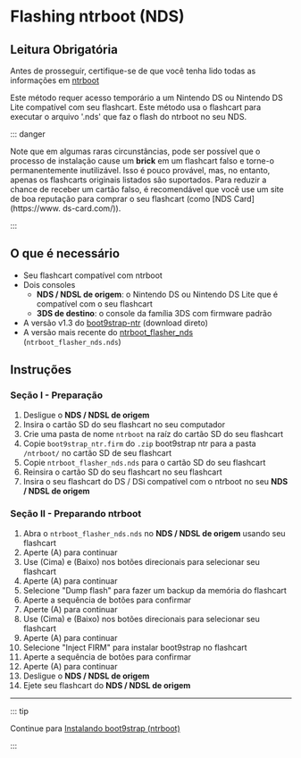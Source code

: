 # Flashing ntrboot (NDS)

## Leitura Obrigatória

Antes de prosseguir, certifique-se de que você tenha lido todas as informações em [ntrboot](ntrboot)

Este método requer acesso temporário a um Nintendo DS ou Nintendo DS Lite compatível com seu flashcart. Este método usa o flashcart para executar o arquivo '.nds' que faz o flash do ntrboot no seu NDS.

::: danger

Note que em algumas raras circunstâncias, pode ser possível que o processo de instalação cause um **brick** em um flashcart falso e torne-o permanentemente inutilizável. Isso é pouco provável, mas, no entanto, apenas os flashcarts originais listados são suportados. Para reduzir a chance de receber um cartão falso, é recomendável que você use um site de boa reputação para comprar o seu flashcart (como [NDS Card](https://www. ds-card.com/)).

:::

## O que é necessário

- Seu flashcart compatível com ntrboot
- Dois consoles
    - **NDS / NDSL de origem**: o Nintendo DS ou Nintendo DS Lite que é compatível com o seu flashcart
    - **3DS de destino**: o console da família 3DS com firmware padrão
- A versão v1.3 do [boot9strap-ntr](https://github.com/SciresM/boot9strap/releases/download/1.3/boot9strap-1.3-ntr.zip) (download direto)
- A versão mais recente do [ntrboot_flasher_nds](https://github.com/jason0597/ntrboot_flasher_nds/releases/latest) (`ntrboot_flasher_nds.nds`)

## Instruções

### Seção I - Preparação

1. Desligue o **NDS / NDSL de origem**
2. Insira o cartão SD do seu flashcart no seu computador
3. Crie uma pasta de nome `ntrboot` na raíz do cartão SD do seu flashcart
4. Copie `boot9strap_ntr.firm` do `.zip` boot9strap ntr para a pasta `/ntrboot/` no cartão SD de seu flashcart
5. Copie `ntrboot_flasher_nds.nds` para o cartão SD do seu flashcart
6. Reinsira o cartão SD do seu flashcart no seu flashcart
7. Insira o seu flashcart do DS / DSi compatível com o ntrboot no seu **NDS / NDSL de origem**

### Seção II - Preparando ntrboot

1. Abra o `ntrboot_flasher_nds.nds` no **NDS / NDSL de origem** usando seu flashcart
2. Aperte (A) para continuar
3. Use (Cima) e (Baixo) nos botões direcionais para selecionar seu flashcart
4. Aperte (A) para continuar
5. Selecione "Dump flash" para fazer um backup da memória do flashcart
6. Aperte a sequência de botões para confirmar
7. Aperte (A) para continuar
8. Use (Cima) e (Baixo) nos botões direcionais para selecionar seu flashcart
9. Aperte (A) para continuar
10. Selecione "Inject FIRM" para instalar boot9strap no flashcart
11. Aperte a sequência de botões para confirmar
12. Aperte (A) para continuar
13. Desligue o **NDS / NDSL de origem**
14. Ejete seu flashcart do **NDS / NDSL de origem**

___

::: tip

Continue para [Instalando boot9strap (ntrboot)](installing-boot9strap-\(ntrboot\))

:::
